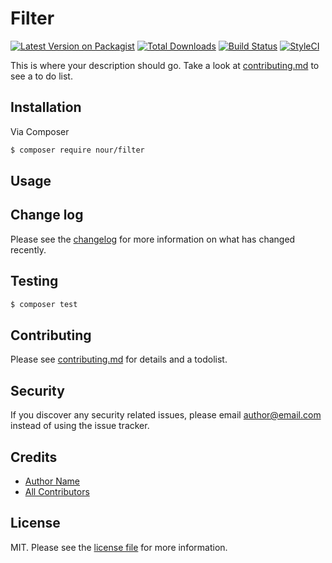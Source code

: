 # Filter

[![Latest Version on Packagist][ico-version]][link-packagist]
[![Total Downloads][ico-downloads]][link-downloads]
[![Build Status][ico-travis]][link-travis]
[![StyleCI][ico-styleci]][link-styleci]

This is where your description should go. Take a look at [contributing.md](contributing.md) to see a to do list.

## Installation

Via Composer

``` bash
$ composer require nour/filter
```

## Usage

## Change log

Please see the [changelog](changelog.md) for more information on what has changed recently.

## Testing

``` bash
$ composer test
```

## Contributing

Please see [contributing.md](contributing.md) for details and a todolist.

## Security

If you discover any security related issues, please email author@email.com instead of using the issue tracker.

## Credits

- [Author Name][link-author]
- [All Contributors][link-contributors]

## License

MIT. Please see the [license file](license.md) for more information.

[ico-version]: https://img.shields.io/packagist/v/nour/filter.svg?style=flat-square
[ico-downloads]: https://img.shields.io/packagist/dt/nour/filter.svg?style=flat-square
[ico-travis]: https://img.shields.io/travis/nour/filter/master.svg?style=flat-square
[ico-styleci]: https://styleci.io/repos/12345678/shield

[link-packagist]: https://packagist.org/packages/nour/filter
[link-downloads]: https://packagist.org/packages/nour/filter
[link-travis]: https://travis-ci.org/nour/filter
[link-styleci]: https://styleci.io/repos/12345678
[link-author]: https://github.com/nour
[link-contributors]: ../../contributors
